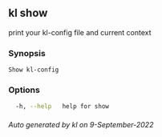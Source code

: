 ## kl show

print your kl-config file and current context

### Synopsis

```
Show kl-config
```

### Options

```bash
  -h, --help   help for show
```



###### Auto generated by kl on 9-September-2022
